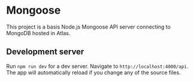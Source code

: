 # Mongoose

This project is a basis Node.js Mongoose API server connecting to MongoDB hosted in Atlas.

## Development server

Run `npm run dev` for a dev server. Navigate to `http://localhost:4000/api`. The app will automatically reload if you change any of the source files.
